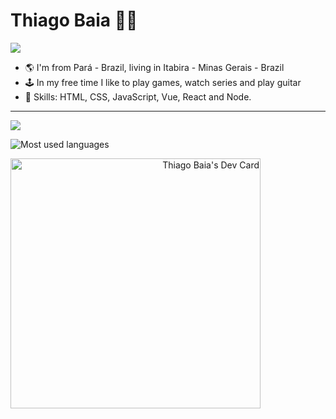 # Thiago Baia :man_technologist:

![](https://komarev.com/ghpvc/?username=your-github-thiagobaia&color=green)


- 🌎 I'm from Pará - Brazil, living in Itabira - Minas Gerais - Brazil 
- 🕹 In my free time I like to play games, watch series and play guitar
- 📌 Skills: HTML, CSS, JavaScript, Vue, React and Node.

 ----


<p align="left">
    <a href="https://www.linkedin.com/in/thiagobaia1/">
        <img src="https://img.shields.io/badge/%20-thiagobaia-black?color=14171A&labelColor=0e76a8&logo=linkedin&logoColor=ffffff" />
    </a>

</p>

<p align="left">
<img src="https://github-readme-stats.vercel.app/api/top-langs/?username=thiagobaia&layout=compact&hide=makefile&bg_color=091f40&text_color=f6f6f6&title_color=c5203e&icon_color=c5203e" alt="Most used languages" />
</p>


 <a align="right" href="https://app.daily.dev/thiagobaia"><img src="https://api.daily.dev/devcards/86a8730cde8741788424cc5095b400b9.png?r=rdv" width="400" alt="Thiago Baia's Dev Card"/></a>


  




